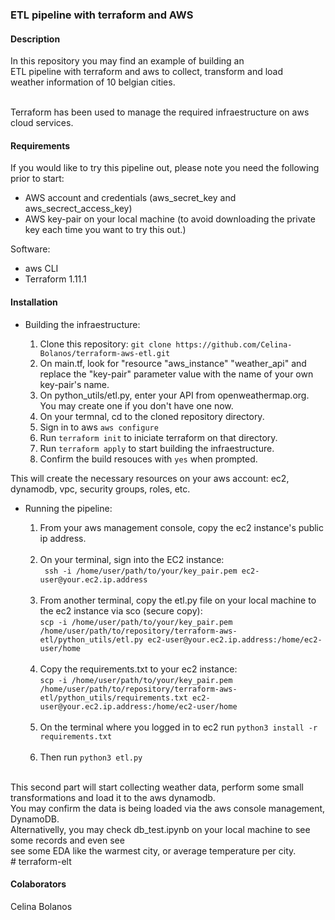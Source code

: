 ### ETL pipeline with terraform and AWS

#### Description

In this repository you may find an example of building an <br>
ETL pipeline with terraform and aws to collect, transform and load <br>
weather information of 10 belgian cities. <br><br>

Terraform has been used to manage the required infraestructure on aws cloud services.<br>

#### Requirements

If you would like to try this pipeline out, please note you need the following prior to start:

- AWS account and credentials (aws_secret_key and aws_secrect_access_key)
- AWS key-pair on your local machine (to avoid downloading the private key each time you want to try this out.)

Software:
- aws CLI
- Terraform 1.11.1


#### Installation

- Building the infraestructure:

    1. Clone this repository: ``` git clone https://github.com/Celina-Bolanos/terraform-aws-etl.git ``` 
    2. On main.tf, look for  "resource "aws_instance" "weather_api" and replace the "key-pair" parameter value with the name of your own key-pair's name.
    3. On python_utils/etl.py, enter your API from openweathermap.org. You may create one if you don't have one now.
    4. On your termnal, cd to the cloned repository directory.
    5. Sign in to aws ```aws configure``` 
    6. Run ``` terraform init ``` to iniciate terraform on that directory.
    7. Run ``` terraform apply ``` to start building the infraestructure.
    8. Confirm the build resouces with `yes` when prompted.

This will create the necessary resources on your aws account: ec2, dynamodb, vpc, security groups, roles, etc.

- Running the pipeline:

    1. From your aws management console, copy the ec2 instance's public ip address.<br><br>
    2. On your terminal, sign into the EC2 instance: <br>
         ``` ssh -i /home/user/path/to/your/key_pair.pem ec2-user@your.ec2.ip.address```<br><br>
    3. From another terminal, copy the etl.py file on your local machine to the ec2 instance via sco (secure copy):<br>
        ```scp -i /home/user/path/to/your/key_pair.pem /home/user/path/to/repository/terraform-aws-etl/python_utils/etl.py ec2-user@your.ec2.ip.address:/home/ec2-user/home```<br><br>
    4. Copy the requirements.txt to your ec2 instance:<br>
        ```scp -i /home/user/path/to/your/key_pair.pem /home/user/path/to/repository/terraform-aws-etl/python_utils/requirements.txt ec2-user@your.ec2.ip.address:/home/ec2-user/home```<br><br>
    5. On the terminal where you logged in to ec2 run ```python3 install -r requirements.txt```<br><br>
    6. Then run ```python3 etl.py```<br><br>

This second part will start collecting weather data, perform some small transformations and load it to the aws dynamodb. <br>
You may confirm the data is being loaded via the aws console management, DynamoDB. <br>
Alternativelly, you may check db_test.ipynb on your local machine to see some records and even see <br>
see some EDA like the warmest city, or average temperature per city.<br># terraform-elt


#### Colaborators
Celina Bolanos
